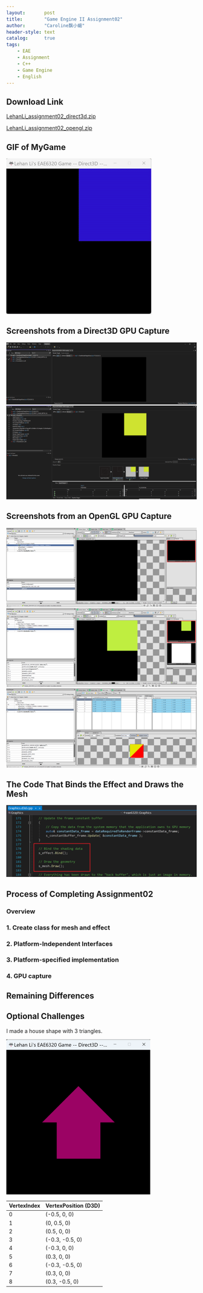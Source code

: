 ```yaml
---
layout:       post
title:        "Game Engine II Assignment02"
author:       "Caroline飘小蝎"
header-style: text
catalog:      true
tags:
    - EAE
    - Assignment
    - C++
    - Game Engine
    - English
---
```


## Download Link

 [LehanLi_assignment02_direct3d.zip](\assets\eae\assignment2\LehanLi_assignment02_direct3d.zip) 

 [LehanLi_assignment02_opengl.zip](\assets\eae\assignment2\LehanLi_assignment02_opengl.zip) 

## GIF of MyGame

<img src="\assets\eae\assignment2\Assignment02.gif" style="zoom:50%;" />

## Screenshots from a Direct3D GPU Capture

<img src="\assets\eae\assignment2\1.png" style="zoom:100%;" />

<img src="\assets\eae\assignment2\2.png" style="zoom:100%;" />

## Screenshots from an OpenGL GPU Capture

<img src="\assets\eae\assignment2\3.png" style="zoom:100%;" />

<img src="\assets\eae\assignment2\4.png" style="zoom:100%;" />

<img src="\assets\eae\assignment2\5.png" style="zoom:100%;" />

## The Code That Binds the Effect and Draws the Mesh

<img src="\assets\eae\assignment2\6.png" style="zoom:50%;" />

## Process of Completing Assignment02

### Overview



### 1. Create class for mesh and effect



### 2. Platform-Independent Interfaces



### 3. Platform-specified implementation



### 4. GPU capture



## Remaining Differences



## Optional Challenges

I made a house shape with 3 triangles.

<img src="\assets\eae\assignment2\7.png" style="zoom:50%;" />

| VertexIndex | VertexPosition (D3D) |
| ----------- | -------------------- |
| 0           | (-0.5, 0, 0)         |
| 1           | (0, 0.5, 0)          |
| 2           | (0.5, 0, 0)          |
| 3           | (-0.3, -0.5, 0)      |
| 4           | (-0.3, 0, 0)         |
| 5           | (0.3, 0, 0)          |
| 6           | (-0.3, -0.5, 0)      |
| 7           | (0.3, 0, 0)          |
| 8           | (0.3, -0.5, 0)       |

